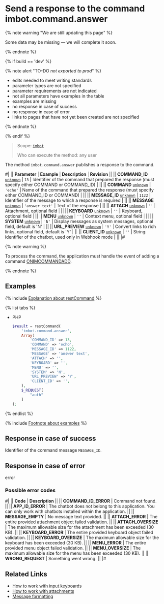 # Send a response to the command imbot.command.answer

{% note warning "We are still updating this page" %}

Some data may be missing — we will complete it soon.

{% endnote %}

{% if build == 'dev' %}

{% note alert "TO-DO _not exported to prod_" %}

- edits needed to meet writing standards
- parameter types are not specified
- parameter requirements are not indicated
- not all parameters have examples in the table
- examples are missing
- no response in case of success
- no response in case of error
- links to pages that have not yet been created are not specified

{% endnote %}

{% endif %}

> Scope: [`imbot`](../../scopes/permissions.md)
>
> Who can execute the method: any user

The method `imbot.command.answer` publishes a response to the command.

#|
|| **Parameter** | **Example** | **Description** | **Revision** ||
|| **COMMAND_ID**
[`unknown`](../../data-types.md) | `13` | Identifier of the command that prepared the response (must specify either COMMAND or COMMAND_ID) | ||
|| **COMMAND**
[`unknown`](../../data-types.md) | `'echo'` | Name of the command that prepared the response (must specify either COMMAND_ID or COMMAND) | ||
|| **MESSAGE_ID**
[`unknown`](../../data-types.md) | `1122` | Identifier of the message to which a response is required | ||
|| **MESSAGE**
[`unknown`](../../data-types.md) | `'answer text'` | Text of the response | ||
|| **ATTACH**
[`unknown`](../../data-types.md) | `''` | Attachment, optional field | ||
|| **KEYBOARD**
[`unknown`](../../data-types.md) | `''` | Keyboard, optional field | ||
|| **MENU**
[`unknown`](../../data-types.md) | `''` | Context menu, optional field | ||
|| **SYSTEM**
[`unknown`](../../data-types.md) | `'N'` | Display messages as system messages, optional field, default is 'N' | ||
|| **URL_PREVIEW**
[`unknown`](../../data-types.md) | `'Y'` | Convert links to rich links, optional field, default is 'Y' | ||
|| **CLIENT_ID**
[`unknown`](../../data-types.md) | `''` | String identifier of the chatbot, used only in Webhook mode | ||
|#

{% note warning %}

To process the command, the application must handle the event of adding a command [ONIMCOMMANDADD](./events/on-im-command-add.md).

{% endnote %}

## Examples

{% include [Explanation about restCommand](../_includes/rest-command.md) %}

{% list tabs %}

- PHP

    ```php
    $result = restCommand(
        'imbot.command.answer',
        Array(
            'COMMAND_ID' => 13,
            'COMMAND' => 'echo',
            'MESSAGE_ID' => 1122,
            'MESSAGE' => 'answer text',
            'ATTACH' => '',
            'KEYBOARD' => '',
            'MENU' => '',
            'SYSTEM' => 'N',
            'URL_PREVIEW' => 'Y',
            'CLIENT_ID' => '',
        ),
        $_REQUEST[
            "auth"
        ]
    );
    ```

{% endlist %}

{% include [Footnote about examples](../../../_includes/examples.md) %}

## Response in case of success

Identifier of the command message `MESSAGE_ID`.

## Response in case of error

error

### Possible error codes

#|
|| **Code** | **Description** ||
|| **COMMAND_ID_ERROR** | Command not found. ||
|| **APP_ID_ERROR** | The chatbot does not belong to this application. You can only work with chatbots installed within the application. ||
|| **MESSAGE_EMPTY** | No message text provided. ||
|| **ATTACH_ERROR** | The entire provided attachment object failed validation. ||
|| **ATTACH_OVERSIZE** | The maximum allowable size for the attachment has been exceeded (30 KB). ||
|| **KEYBOARD_ERROR** | The entire provided keyboard object failed validation. ||
|| **KEYBOARD_OVERSIZE** | The maximum allowable size for the keyboard has been exceeded (30 KB). ||
|| **MENU_ERROR** | The entire provided menu object failed validation. ||
|| **MENU_OVERSIZE** | The maximum allowable size for the menu has been exceeded (30 KB). ||
|| **WRONG_REQUEST** | Something went wrong. ||
|#

## Related Links

- [How to work with input keyboards](../../chats/messages/keyboards.md)
- [How to work with attachments](../../chats/messages/attachments/index.md)
- [Message formatting](../../chats/messages/index.md)